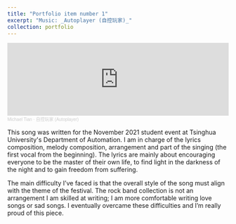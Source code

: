 ```yaml
---
title: "Portfolio item number 1"
excerpt: "Music: _Autoplayer (自控玩家)_"
collection: portfolio
---
```

<iframe width="100%" height="166" scrolling="no" frameborder="no" allow="autoplay" src="https://w.soundcloud.com/player/?url=https%3A//api.soundcloud.com/tracks/1645844727%3Fsecret_token%3Ds-IH6XSBBcfkz&color=%2355686e&auto_play=false&hide_related=false&show_comments=true&show_user=true&show_reposts=false&show_teaser=true"></iframe><div style="font-size: 10px; color: #cccccc;line-break: anywhere;word-break: normal;overflow: hidden;white-space: nowrap;text-overflow: ellipsis; font-family: Interstate,Lucida Grande,Lucida Sans Unicode,Lucida Sans,Garuda,Verdana,Tahoma,sans-serif;font-weight: 100;"><a href="https://soundcloud.com/michael-tian-107880864" title="Michael Tian" target="_blank" style="color: #cccccc; text-decoration: none;">Michael Tian</a> · <a href="https://soundcloud.com/michael-tian-107880864/autoplayer/s-IH6XSBBcfkz" title="自控玩家 (Autoplayer)" target="_blank" style="color: #cccccc; text-decoration: none;">自控玩家 (Autoplayer)</a></div>


This song was written for the November 2021 student event at Tsinghua University's Department of Automation. I am in charge of the lyrics composition, melody composition, arrangement and part of the singing (the first vocal from the beginning). The lyrics are mainly about encouraging everyone to be the master of their own life, to find light in the darkness of the night and to gain freedom from suffering.

The main difficulty I’ve faced is that the overall style of the song must align with the theme of the festival. The rock band collection is not an arrangement I am skilled at writing; I am more comfortable writing love songs or sad songs. I eventually overcame these difficulties and I’m really proud of this piece.
